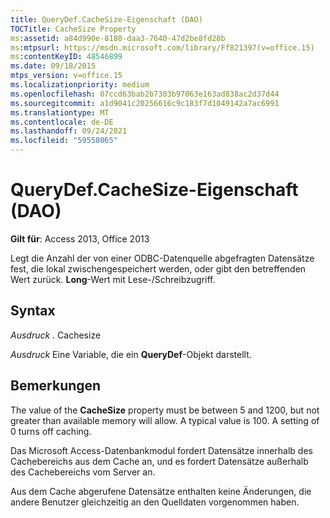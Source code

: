 ```yaml
---
title: QueryDef.CacheSize-Eigenschaft (DAO)
TOCTitle: CacheSize Property
ms:assetid: a84d990e-8180-daa3-7640-47d2be8fd28b
ms:mtpsurl: https://msdn.microsoft.com/library/Ff821397(v=office.15)
ms:contentKeyID: 48546899
ms.date: 09/18/2015
mtps_version: v=office.15
ms.localizationpriority: medium
ms.openlocfilehash: 07ccd63bab2b7303b97063e163ad838ac2d37d44
ms.sourcegitcommit: a1d9041c20256616c9c183f7d1049142a7ac6991
ms.translationtype: MT
ms.contentlocale: de-DE
ms.lasthandoff: 09/24/2021
ms.locfileid: "59558065"
---
```

# <a name="querydefcachesize-property-dao"></a>QueryDef.CacheSize-Eigenschaft (DAO)


**Gilt für**: Access 2013, Office 2013

Legt die Anzahl der von einer ODBC-Datenquelle abgefragten Datensätze fest, die lokal zwischengespeichert werden, oder gibt den betreffenden Wert zurück. **Long**-Wert mit Lese-/Schreibzugriff.

## <a name="syntax"></a>Syntax

*Ausdruck* . Cachesize

*Ausdruck* Eine Variable, die ein **QueryDef**-Objekt darstellt.

## <a name="remarks"></a>Bemerkungen

The value of the **CacheSize** property must be between 5 and 1200, but not greater than available memory will allow. A typical value is 100. A setting of 0 turns off caching.

Das Microsoft Access-Datenbankmodul fordert Datensätze innerhalb des Cachebereichs aus dem Cache an, und es fordert Datensätze außerhalb des Cachebereichs vom Server an.

Aus dem Cache abgerufene Datensätze enthalten keine Änderungen, die andere Benutzer gleichzeitig an den Quelldaten vorgenommen haben.

